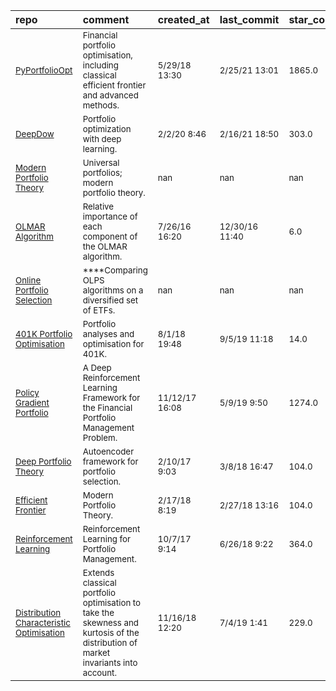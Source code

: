 | repo                                                                                                                                              | comment                                                                                                                                      | created_at                | last_commit               | star_count        | repo_status                                                        | rating      |
|:--------------------------------------------------------------------------------------------------------------------------------------------------|:---------------------------------------------------------------------------------------------------------------------------------------------|:--------------------------|:--------------------------|:------------------|:-------------------------------------------------------------------|:------------|
| <sub>[PyPortfolioOpt](https://github.com/robertmartin8/PyPortfolioOpt)</sub>                                                                      | <sub>Financial portfolio optimisation, including classical efficient frontier and advanced methods.</sub>                                    | <sub>5/29/18 13:30</sub>  | <sub>2/25/21 13:01</sub>  | <sub>1865.0</sub> | <sub>![active](https://placehold.it/15/00FF00/000000?text=+)</sub> | <sub></sub> |
| <sub>[DeepDow](https://github.com/jankrepl/deepdow)</sub>                                                                                         | <sub>Portfolio optimization with deep learning.</sub>                                                                                        | <sub>2/2/20 8:46</sub>    | <sub>2/16/21 18:50</sub>  | <sub>303.0</sub>  | <sub>![active](https://placehold.it/15/00FF00/000000?text=+)</sub> | <sub></sub> |
| <sub>[Modern Portfolio Theory](https://nbviewer.jupyter.org/github/Marigold/universal-portfolios/blob/master/modern-portfolio-theory.ipynb)</sub> | <sub>Universal portfolios; modern portfolio theory.</sub>                                                                                    | <sub>nan</sub>            | <sub>nan</sub>            | <sub>nan</sub>    | <sub>![active](https://placehold.it/15/00FF00/000000?text=+)</sub> | <sub></sub> |
| <sub>[OLMAR Algorithm](https://github.com/charlessutton/OLMAR/blob/master/Part3.ipynb)</sub>                                                      | <sub>Relative importance of each component of the OLMAR algorithm.</sub>                                                                     | <sub>7/26/16 16:20</sub>  | <sub>12/30/16 11:40</sub> | <sub>6.0</sub>    | <sub>![active](https://placehold.it/15/00FF00/000000?text=+)</sub> | <sub></sub> |
| <sub>[Online Portfolio Selection](https://nbviewer.jupyter.org/github/paulperry/quant/blob/master/OLPS_Comparison.ipynb)</sub>                    | <sub>****Comparing OLPS algorithms on a diversified set of ETFs.</sub>                                                                       | <sub>nan</sub>            | <sub>nan</sub>            | <sub>nan</sub>    | <sub>![active](https://placehold.it/15/00FF00/000000?text=+)</sub> | <sub></sub> |
| <sub>[401K Portfolio Optimisation](https://github.com/otosman/Python-for-Finance/blob/master/Portfolio%20Optimization%20401k.ipynb)</sub>         | <sub>Portfolio analyses and optimisation for 401K.</sub>                                                                                     | <sub>8/1/18 19:48</sub>   | <sub>9/5/19 11:18</sub>   | <sub>14.0</sub>   | <sub>![active](https://placehold.it/15/00FF00/000000?text=+)</sub> | <sub></sub> |
| <sub>[Policy Gradient Portfolio](https://github.com/ZhengyaoJiang/PGPortfolio)</sub>                                                              | <sub>A Deep Reinforcement Learning Framework for the Financial Portfolio Management Problem.</sub>                                           | <sub>11/12/17 16:08</sub> | <sub>5/9/19 9:50</sub>    | <sub>1274.0</sub> | <sub>![active](https://placehold.it/15/00FF00/000000?text=+)</sub> | <sub></sub> |
| <sub>[Deep Portfolio Theory](https://github.com/tcloaa/Deep-Portfolio-Theory)</sub>                                                               | <sub>Autoencoder framework for portfolio selection.</sub>                                                                                    | <sub>2/10/17 9:03</sub>   | <sub>3/8/18 16:47</sub>   | <sub>104.0</sub>  | <sub>![active](https://placehold.it/15/00FF00/000000?text=+)</sub> | <sub></sub> |
| <sub>[Efficient Frontier](https://github.com/tthustla/efficient_frontier/blob/master/Efficient%20_Frontier_implementation.ipynb)</sub>            | <sub>Modern Portfolio Theory.</sub>                                                                                                          | <sub>2/17/18 8:19</sub>   | <sub>2/27/18 13:16</sub>  | <sub>104.0</sub>  | <sub>![active](https://placehold.it/15/00FF00/000000?text=+)</sub> | <sub></sub> |
| <sub>[Reinforcement Learning](https://github.com/filangel/qtrader)</sub>                                                                          | <sub>Reinforcement Learning for Portfolio Management.</sub>                                                                                  | <sub>10/7/17 9:14</sub>   | <sub>6/26/18 9:22</sub>   | <sub>364.0</sub>  | <sub>![active](https://placehold.it/15/00FF00/000000?text=+)</sub> | <sub></sub> |
| <sub>[Distribution Characteristic Optimisation](https://github.com/VivekPa/OptimalPortfolio)</sub>                                                | <sub>Extends classical portfolio optimisation to take the skewness and kurtosis of the distribution of market invariants into account.</sub> | <sub>11/16/18 12:20</sub> | <sub>7/4/19 1:41</sub>    | <sub>229.0</sub>  | <sub>![active](https://placehold.it/15/00FF00/000000?text=+)</sub> | <sub></sub> |